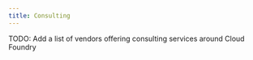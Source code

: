 ```yaml
---
title: Consulting
---
```


TODO: Add a list of vendors offering consulting services around Cloud Foundry